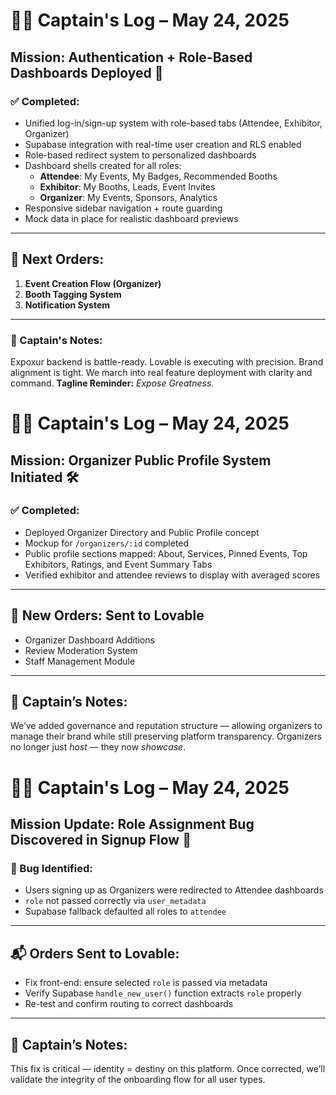 
# 🏴‍☠️ Captain's Log – May 24, 2025

## Mission: Authentication + Role-Based Dashboards Deployed 🚀

### ✅ Completed:
- Unified log-in/sign-up system with role-based tabs (Attendee, Exhibitor, Organizer)
- Supabase integration with real-time user creation and RLS enabled
- Role-based redirect system to personalized dashboards
- Dashboard shells created for all roles:
  - **Attendee**: My Events, My Badges, Recommended Booths
  - **Exhibitor**: My Booths, Leads, Event Invites
  - **Organizer**: My Events, Sponsors, Analytics
- Responsive sidebar navigation + route guarding
- Mock data in place for realistic dashboard previews

---

## 📍 Next Orders:
1. **Event Creation Flow (Organizer)**
2. **Booth Tagging System**
3. **Notification System**

---

### 🧠 Captain's Notes:
Expoxur backend is battle-ready. Lovable is executing with precision. Brand alignment is tight.
We march into real feature deployment with clarity and command.
**Tagline Reminder:** *Expose Greatness.*



# 🏴‍☠️ Captain's Log – May 24, 2025

## Mission: Organizer Public Profile System Initiated 🛠️

### ✅ Completed:
- Deployed Organizer Directory and Public Profile concept
- Mockup for `/organizers/:id` completed
- Public profile sections mapped: About, Services, Pinned Events, Top Exhibitors, Ratings, and Event Summary Tabs
- Verified exhibitor and attendee reviews to display with averaged scores

---

## 🎯 New Orders: Sent to Lovable
- Organizer Dashboard Additions
- Review Moderation System
- Staff Management Module

---

## 🧠 Captain’s Notes:
We’ve added governance and reputation structure — allowing organizers to manage their brand while still preserving platform transparency.
Organizers no longer just *host* — they now *showcase*.



# 🏴‍☠️ Captain's Log – May 24, 2025

## Mission Update: Role Assignment Bug Discovered in Signup Flow 🐞

### 🐞 Bug Identified:
- Users signing up as Organizers were redirected to Attendee dashboards
- `role` not passed correctly via `user_metadata`
- Supabase fallback defaulted all roles to `attendee`

---

## 📬 Orders Sent to Lovable:
- Fix front-end: ensure selected `role` is passed via metadata
- Verify Supabase `handle_new_user()` function extracts `role` properly
- Re-test and confirm routing to correct dashboards

---

## 🧠 Captain’s Notes:
This fix is critical — identity = destiny on this platform.
Once corrected, we’ll validate the integrity of the onboarding flow for all user types.
